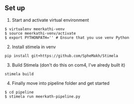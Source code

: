 ## Set up

1. Start and activate virtual environment
```
$ virtualenv meerkathi-venv
$ source meerkathi-venv/activate
$ export PYTHONPATH='' # Ensure that you use venv Python
```

2. Install stimela in venv
```
pip install git+https://github.com/SpheMakh/Stimela
```

3. Build Stimela (don't do this on com4, I've alredy built it)
```
stimela build
```

4. Finally move into pipeline folder and get started
```
$ cd pipeline
$ stimela run meerkath-pipeline.py
```
